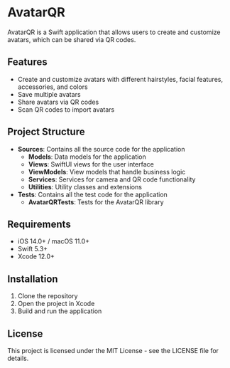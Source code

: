 # AvatarQR

AvatarQR is a Swift application that allows users to create and customize avatars, which can be shared via QR codes.

## Features

- Create and customize avatars with different hairstyles, facial features, accessories, and colors
- Save multiple avatars
- Share avatars via QR codes
- Scan QR codes to import avatars

## Project Structure

- **Sources**: Contains all the source code for the application
  - **Models**: Data models for the application
  - **Views**: SwiftUI views for the user interface
  - **ViewModels**: View models that handle business logic
  - **Services**: Services for camera and QR code functionality
  - **Utilities**: Utility classes and extensions
- **Tests**: Contains all the test code for the application
  - **AvatarQRTests**: Tests for the AvatarQR library

## Requirements

- iOS 14.0+ / macOS 11.0+
- Swift 5.3+
- Xcode 12.0+

## Installation

1. Clone the repository
2. Open the project in Xcode
3. Build and run the application

## License

This project is licensed under the MIT License - see the LICENSE file for details. 
